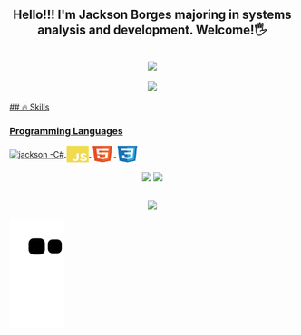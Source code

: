 
<div align="center">
<h2> Hello!!! I'm Jackson Borges majoring in systems analysis and development. Welcome!🖐️</h2>
</div>
</br>
<div align="center">
  <div align="center">
  <a href="https://github.com/jacksonborges">
    <img height="180em" src="https://github-readme-stats.vercel.app/api?username=jacksonborges&show_icons=true&theme=dark&include_all_commits=true&count_private=true"/>
    </div>
</br>
  <div align="center">
    <img height="180em" src="https://github-readme-stats.vercel.app/api/top-langs/?username=jacksonborges&layout=compact&langs_count=7&theme=dark"/>
</div>
</div>
</br>
## 🔥 Skills
<!-- Skills: Programming Languages -->
  <div style="flex-basis: 48%;">
    <h3>Programming Languages</h3>
    <img align="center" alt="jackson -C#" height="30" width="40"src="https://cdn.jsdelivr.net/gh/devicons/devicon/icons/csharp/csharp-original.svg">
    <img align="center" alt="Js" height="30" width="40" src="https://raw.githubusercontent.com/devicons/devicon/master/icons/javascript/javascript-plain.svg">
    <img align="center" alt="HTML" height="30" width="40" src="https://raw.githubusercontent.com/devicons/devicon/master/icons/html5/html5-original.svg">
    <img align="center" alt="CSS" height="30" width="40" src="https://raw.githubusercontent.com/devicons/devicon/master/icons/css3/css3-original.svg">     
  </div>  
</br>
 <div align="center">
    <a href = "mailto:jacksonb.santos@hotmail.com"><img src="https://img.shields.io/badge/-outlook-%23333?style=for-the-badge&logo=outlook&logoColor=white" target="_blank"></a>
  <a href="https://www.linkedin.com/in/jackson-borges-416202153" target="_blank"><img src="https://img.shields.io/badge/-LinkedIn-%230077B5?style=for-the-badge&logo=linkedin&logoColor=white" target="_blank"></a> 
</div>
</br>
<p align="center">   <img alingn="center" src="https://profile-counter.glitch.me/jacksonborges/count.svg" /></p>

![snake gif](https://github.com/jacksonborges/jacksonborges/blob/output/github-contribution-grid-snake.svg)


